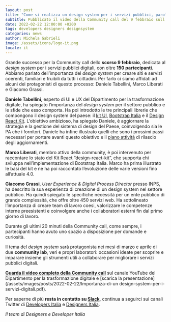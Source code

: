 ```yaml
---
layout: post
title: "Come si realizza un design system per i servizi pubblici, parola agli esperti"
subtitle: Pubblicato il video della Community call del 9 febbraio sull’importanza del design system
date: 2022-02-22 12:00:00 +0200
tags: developers designers designsystem
categories: news
author: Michela Gabrieli
image: /assets/icons/logo-it.png
locale: it
---
```


Grande successo per la Community call dello **scorso 9 febbraio**, dedicata al *design system* per i servizi pubblici digitali, con oltre **150 partecipanti**. Abbiamo parlato dell’importanza del *design system* per creare siti e servizi coerenti, familiari e fruibili da tutti i cittadini. Per farlo ci siamo affidati ad alcuni dei protagonisti di questo processo: Daniele Tabellini, Marco Liberati e Giacomo Grassi.

**Daniele Tabellini**, esperto di UI e UX del Dipartimento per la trasformazione digitale, ha spiegato l’importanza del *design system* per il settore pubblico e le sfide che esso comporta. Ha poi introdotto le tre principali librerie che compongono il design system del paese: il [kit UI](https://designers.italia.it/kit/), [Bootstrap Italia](https://italia.github.io/bootstrap-italia/) e il [Design React Kit](https://github.com/italia/design-react-kit). L’obiettivo ambizioso, ha spiegato Daniele, è aggiornare la strategia e la gestione del sistema di design del Paese, coinvolgendo sia le PA che i fornitori. Daniele ha infine illustrato quelli che sono i prossimi passi necessari per portare avanti questo obiettivo e il [piano attività](https://designers.italia.it/piano-attivita/) di rilascio degli aggiornamenti.

**Marco Liberati**, membro attivo della community, è poi intervenuto per raccontare lo stato del Kit React “design-react-kit”, che supporta chi sviluppa nell’implementazione di Bootstrap Italia. Marco ha prima illustrato le basi del kit e ne ha poi raccontato l’evoluzione delle varie versioni fino all’attuale 4.0.

**Giacomo Grassi**, *User Experience & Digital Process Director* presso INPS, ha descritto la sua esperienza di creazione di un design system nel settore pubblico. Ha quindi spiegato le specifiche necessità per un ente pubblico di grande complessità, che offre oltre 450 servizi web. Ha sottolineato l’importanza di creare team di lavoro coesi, valorizzare le competenze interne preesistenti e coinvolgere anche i collaboratori esterni fin dal primo giorno di lavoro.

Durante gli ultimi 20 minuti della Community call, come sempre, i partecipanti hanno avuto uno spazio a disposizione per domande e curiosità.

Il tema del *design system* sarà protagonista nei mesi di marzo e aprile di due **community lab**, veri e propri laboratori: occasioni ideate per scoprire e imparare insieme gli strumenti utili a collaborare per migliorare i servizi pubblici digitali.

**[Guarda il video completo della Community call](https://www.youtube.com/watch?v=Q6bCRei3UHU&list=PLLZQsns4g-N5Eu8xv0L-iYhGU-IWBQSTL)** sul canale YouTube del Dipartimento per la trasformazione digitale e [scarica la presentazione](/assets/images/posts/2022-02-22/Importanza-di-un design-system-per-i-servizi-digitali.pdf).

Per saperne di più **resta in contatto su [Slack](https://slack.developers.italia.it)**, continua a seguirci sui canali Twitter di [Developers Italia](https://twitter.com/developersITA) e [Designers Italia](https://twitter.com/DesignersITA).

*Il team di Designers e Developer Italia*
